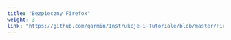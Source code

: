 ```yaml
---
title: "Bezpieczny Firefox"
weight: 3
link: "https://github.com/qarmin/Instrukcje-i-Tutoriale/blob/master/FirefoxBezpieczenstwo.md#readme"
---
```

